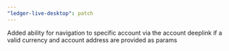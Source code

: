 ```yaml
---
"ledger-live-desktop": patch
---
```


Added ability for navigation to specific account via the account deeplink if a valid currency and account address are provided as params
